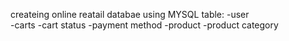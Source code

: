 createing online reatail databae using MYSQL
table:
-user <br>
-carts
-cart status
-payment method
-product
-product category
